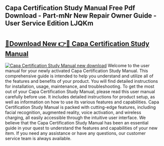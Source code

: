 ## Capa Certification Study Manual Free Pdf Download - Part-mNr New Repair Owner Guide - User Service Edition LJQKm

# <h2><a href="http://bc4567.oget.top/?id=Capa+Certification+Study+Manual">🔗Download New 👉🔴 Capa Certification Study Manual</a></h2>

[![Capa Certification Study Manual new download](https://i.imgur.com/5g1atiW.png)](http://bc4567.oget.top/?id=Capa+Certification+Study+Manual)
Welcome to the user manual for your newly activated Capa Certification Study Manual. This comprehensive guide is intended to help you understand and utilize all of the features and benefits of your product. You will find detailed instructions for installation, usage, maintenance, and troubleshooting. To get the most out of your Capa Certification Study Manual, please read this user manual carefully before use. It includes detailed instructions for product setup, as well as information on how to use its various features and capabilities. Capa Certification Study Manual is packed with cutting-edge features, including facial recognition, augmented reality, voice activation, and wireless charging, all easily accessible through the intuitive user interface. We believe that the Capa Certification Study Manual has been an essential guide in your quest to understand the features and capabilities of your new item. If you need any assistance or have any questions, our customer service team is always available.
